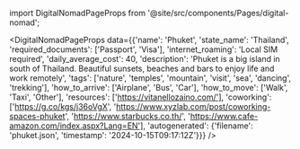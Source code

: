 
import DigitalNomadPageProps from '@site/src/components/Pages/digital-nomad';

<DigitalNomadPageProps
    data={{'name': 'Phuket', 'state_name': 'Thailand', 'required_documents': ['Passport', 'Visa'], 'internet_roaming': 'Local SIM required', 'daily_average_cost': 40, 'description': 'Phuket is a big island in south of Thailand. Beautiful sunsets, beaches and bars to enjoy life and work remotely', 'tags': ['nature', 'temples', 'mountain', 'visit', 'sea', 'dancing', 'trekking'], 'how_to_arrive': ['Airplane', 'Bus', 'Car'], 'how_to_move': ['Walk', 'Taxi', 'Other'], 'resources': ['https://vitanellozaino.com/'], 'coworking': ['https://g.co/kgs/j36oVgX', 'https://www.xyzlab.com/post/coworking-spaces-phuket', 'https://www.starbucks.co.th/', 'https://www.cafe-amazon.com/index.aspx?Lang=EN'], 'autogenerated': {'filename': 'phuket.json', 'timestamp': '2024-10-15T09:17:12Z'}}}
/>
